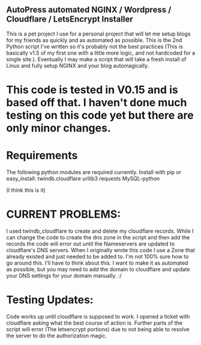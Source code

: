 ## AutoPress automated NGINX / Wordpress / Cloudflare / LetsEncrypt Installer

This is a pet project I use for a personal project that will let me setup blogs for my friends as quickly and as automated as possible. This is the 2nd Python script I've written so it's probably not the best practices (This is basically v1.5 of my first one with a little more logic, and not hardcoded for a single site.). Eventually I may make a script that will take a fresh install of Linux and fully setup NGINX and your blog automagically.



# This code is tested in V0.15 and is based off that. I haven't done much testing on this code yet but there are only minor changes.

# Requirements

The following python modules are required currently. Install with pip or easy_install:
twindb.cloudflare
urllib3
requests
MySQL-python

(I think this is it)


# CURRENT PROBLEMS:

I used twindb_cloudflare to create and delete my cloudflare records. While I can change the code to create the dns zone in the script and then add the records the code will error out until the Nameservers are updated to cloudflare's DNS servers. When I originally wrote this code I use a Zone that already existed and just needed to be added to. I'm not 100% sure how to go around this. I'll have to think about this. I want to make it as automated as possible, but you may need to add the domain to cloudflare and update your DNS settings for your domain manually. :/

# Testing Updates:

Code works up until cloudflare is supposed to work. I opened a ticket with cloudflare asking what the best course of action is. Further parts of the script will error (The letsencrypt portions) due to not being able to resolve the server to do the authorization magic. 
